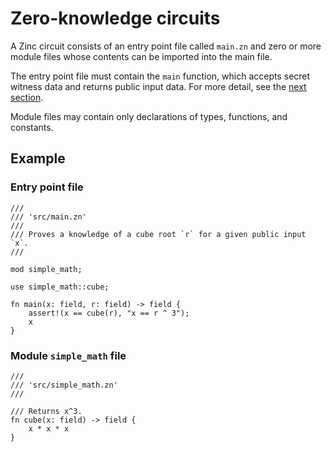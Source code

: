 # Zero-knowledge circuits

A Zinc circuit consists of an entry point file called `main.zn` and zero or more
module files whose contents can be imported into the main file.

The entry point file must contain the `main` function, which accepts secret witness
data and returns public input data. For more detail, see the
[next section](01-input-output.md).

Module files may contain only declarations of types, functions, and constants.

## Example

### Entry point file

```rust,no_run,noplaypen
/// 
/// 'src/main.zn'
///
/// Proves a knowledge of a cube root `r` for a given public input `x`.
///

mod simple_math;

use simple_math::cube;

fn main(x: field, r: field) -> field {
    assert!(x == cube(r), "x == r ^ 3");
    x
}
```

### Module `simple_math` file

```rust,no_run,noplaypen
/// 
/// 'src/simple_math.zn'
/// 

/// Returns x^3.
fn cube(x: field) -> field {
    x * x * x
}
```
